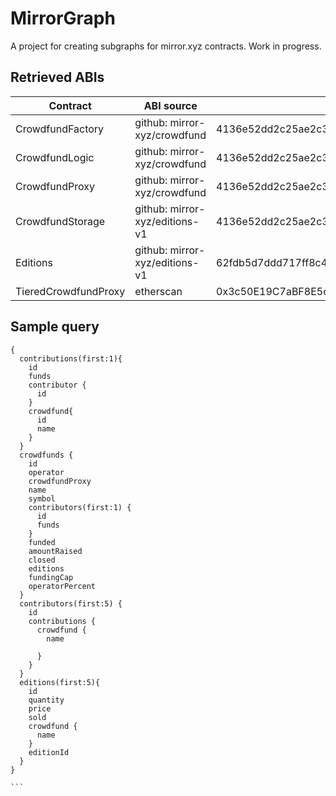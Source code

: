 # MirrorGraph

A project for creating subgraphs for mirror.xyz contracts. Work in progress.

## Retrieved ABIs

| Contract | ABI source | version |
|--|--|--|
| CrowdfundFactory | github: mirror-xyz/crowdfund | 4136e52dd2c25ae2c3489e79cdc2c8c54fc65e8b |
| CrowdfundLogic | github: mirror-xyz/crowdfund | 4136e52dd2c25ae2c3489e79cdc2c8c54fc65e8b |
| CrowdfundProxy | github: mirror-xyz/crowdfund | 4136e52dd2c25ae2c3489e79cdc2c8c54fc65e8b |
| CrowdfundStorage | github: mirror-xyz/editions-v1 | 4136e52dd2c25ae2c3489e79cdc2c8c54fc65e8b |
| Editions | github: mirror-xyz/editions-v1 | 62fdb5d7ddd717ff8c4b5ccb45efff31df9fef07 |
| TieredCrowdfundProxy | etherscan | 0x3c50E19C7aBF8E5c9A3C56FcE64E7015a6E1f49c |


## Sample query

````
{
  contributions(first:1){
    id
    funds
    contributor {
      id
    }
    crowdfund{
      id
      name
    }
  }
  crowdfunds {
    id
    operator
    crowdfundProxy
    name
    symbol
    contributors(first:1) {
      id
      funds
    }
    funded
    amountRaised
    closed
    editions
    fundingCap
    operatorPercent
  }
  contributors(first:5) {
    id
    contributions {
      crowdfund {
        name
        
      }
    }
  }
  editions(first:5){
    id
    quantity
    price
    sold
    crowdfund {
      name
    }
    editionId
  }
}

```